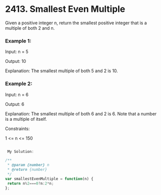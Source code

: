 # 2413. Smallest Even Multiple

Given a positive integer n, return the smallest positive integer that is a multiple of both 2 and n.
 

### Example 1:

Input: n = 5

Output: 10

Explanation: The smallest multiple of both 5 and 2 is 10.
### Example 2:

Input: n = 6

Output: 6

Explanation: The smallest multiple of both 6 and 2 is 6. Note that a number is a multiple of itself.
 

Constraints:

1 <= n <= 150

```javascript

 My Solution:

/**
 * @param {number} n
 * @return {number}
 */
var smallestEvenMultiple = function(n) {
 return n%2===0?n:2*n;
};
```
